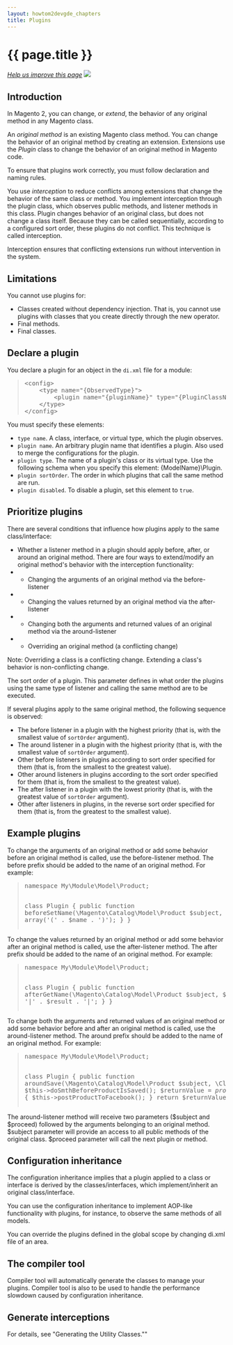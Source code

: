 ```yaml
---
layout: howtom2devgde_chapters
title: Plugins
---
```


<h1 id="plugin-overview">{{ page.title }}</h1>

<p><a href="{{ site.githuburl }}m2devgde/m2devgde-overview.md" target="_blank"><em>Help us improve this page</em></a>&nbsp;<img src="{{ site.baseurl }}common/images/newWindow.gif"/></p>

<h2 id="plugin-intro">Introduction</h2>

In Magento 2, you can change, or *extend*, the behavior of any original method in any Magento class.

An *original method* is an existing Magento class method. You can change the behavior of an original method by creating an extension. Extensions use the *Plugin* class to change the behavior of an original method in Magento code.

To ensure that plugins work correctly, you must follow declaration and naming rules.

You use *interception* to reduce conflicts among extensions that change the behavior of the same class or method. You implement interception through the plugin class, which observes public methods, and listener methods in this class. Plugin changes behavior of an original class, but does not change a class itself. Because they can be called sequentially, according to a configured sort order, these plugins do not conflict. This technique is called interception.

Interception ensures that conflicting extensions run without intervention in the system.


<h2 id="plugin-intro">Limitations</h2>

You cannot use plugins for:

* Classes created without dependency injection. That is, you cannot use plugins with classes that you create directly through the new operator.
* Final methods.
* Final classes.

<h2 id="plugin-intro">Declare a plugin</h2>

You declare a plugin for an object in the <code>di.xml</code> file for a module:

<blockquote>
<pre>
&lt;config>
    &lt;type name="{ObservedType}">
        &lt;plugin name="{pluginName}" type="{PluginClassName}" sortOrder="1" disabled="true"/>
    &lt;/type>
&lt;/config>
</pre>
</blockquote>

You must specify these elements:

* `type name`. A class, interface, or virtual type, which the plugin observes.
* `plugin name`. An arbitrary plugin name that identifies a plugin. Also used to merge the configurations for the plugin.
* `plugin type`. The name of a plugin's class or its virtual type. Use the following schema when you specify this element: {ModelName}\Plugin.
* `plugin sortOrder`. The order in which plugins that call the same method are run.
* `plugin disabled`. To disable a plugin, set this element to `true`.

<h2 id="plugin-intro">Prioritize plugins</h2>

There are several conditions that influence how plugins apply to the same class/interface:

* Whether a listener method in a plugin should apply before, after, or around an original method. There are four ways to extend/modify an original method's behavior with the interception functionality:
* * Changing the arguments of an original method via the before-listener
* * Changing the values returned by an original method via the after-listener
* * Changing both the arguments and returned values of an original method via the around-listener
* * Overriding an original method (a conflicting change)

Note: Overriding a class is a conflicting change. Extending a class's behavior is non-conflicting change.

The sort order of a plugin. This parameter defines in what order the plugins using the same type of listener and calling the same method are to be executed.

If several plugins apply to the same original method, the following sequence is observed:

* The before listener in a plugin with the highest priority (that is, with the smallest value of `sortOrder` argument).
* The around listener in a plugin with the highest priority (that is, with the smallest value of `sortOrder` argument).
* Other before listeners in plugins according to sort order specified for them (that is, from the smallest to the greatest value).
* Other around listeners in plugins according to the sort order specified for them (that is, from the smallest to the greatest value).
* The after listener in a plugin with the lowest priority (that is, with the greatest value of `sortOrder` argument).
* Other after listeners in plugins, in the reverse sort order specified for them (that is, from the greatest to the smallest value).

<h2 id="plugin-intro">Example plugins</h2>

To change the arguments of an original method or add some behavior before an original method is called, use the before-listener method. The before prefix should be added to the name of an original method. For example:

<blockquote>
<pre>
namespace My\Module\Model\Product;

class Plugin
{
    public function beforeSetName(\Magento\Catalog\Model\Product $subject, $name)
    {
        return array('(' . $name . ')');
    }
}
</pre>
</blockquote>

To change the values returned by an original method or add some behavior after an original method is called, use the after-listener method. The after prefix should be added to the name of an original method. For example:

<blockquote>
<pre>
namespace My\Module\Model\Product;

class Plugin
{
    public function afterGetName(\Magento\Catalog\Model\Product $subject, $result)
    {
        return '|' . $result . '|';
    }
}
</pre>
</blockquote>

To change both the arguments and returned values of an original method or add some behavior before and after an original method is called, use the around-listener method. The around prefix should be added to the name of an original method. For example:

<blockquote>
<pre>
namespace My\Module\Model\Product;

class Plugin
{
    public function aroundSave(\Magento\Catalog\Model\Product $subject, \Closure $proceed)
    {
        $this->doSmthBeforeProductIsSaved();
        $returnValue = $proceed();
        if ($returnValue) {
            $this->postProductToFacebook();
        }
        return $returnValue;
    }
}
</pre>
</blockquote>

The around-listener method will receive two parameters ($subject and $proceed) followed by the arguments belonging to an original method. $subject parameter will provide an access to all public methods of the original class. $proceed parameter will call the next plugin or method.
## Configuration inheritance

The configuration inheritance implies that a plugin applied to a class or interface is derived by the classes/interfaces, which implement/inherit an original class/interface.

You can use the configuration inheritance to implement AOP-like functionality with plugins, for instance, to observe the same methods of all models.

You can override the plugins defined in the global scope by changing di.xml file of an area.
<h2 id="compiler-tool">The compiler tool</h2>

Compiler tool will automatically generate the classes to manage your plugins. Compiler tool is also to be used to handle the performance slowdown caused by configuration inheritance.
<h2 id="generate-interceptions">Generate interceptions</h2>
For details, see "Generating the Utility Classes.""